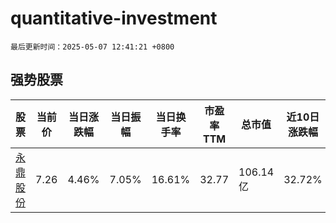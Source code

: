 # quantitative-investment

`最后更新时间：2025-05-07 12:41:21 +0800`

## 强势股票

|股票|当前价|当日涨跌幅|当日振幅|当日换手率|市盈率TTM|总市值|近10日涨跌幅|
|----|----|----|----|----|----|----|----|
|[永鼎股份](https://xueqiu.com/S/SH600105)|7.26|4.46%|7.05%|16.61%|32.77|106.14亿|32.72%|
